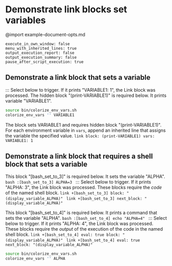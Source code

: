 # Demonstrate link blocks set variables
@import example-document-opts.md
```opts :(document_opts)
execute_in_own_window: false
menu_with_inherited_lines: true
output_execution_report: false
output_execution_summary: false
pause_after_script_execution: true
```

## Demonstrate a link block that sets a variable
::: Select below to trigger. If it prints "VARIABLE1: 1", the Link block was processed.
The hidden block "(print-VARIABLE1)" is required below. It prints variable "VARIABLE1".
```bash :(print-VARIABLE1)
source bin/colorize_env_vars.sh
colorize_env_vars '' VARIABLE1
```
The block sets VARIABLE1 and requires hidden block "(print-VARIABLE1)".
For each environment variable in `vars`, append an inherited line that assigns the variable the specified value.
    ```link
    block: (print-VARIABLE1)
    vars:
      VARIABLE1: 1
    ```

## Demonstrate a link block that requires a shell block that sets a variable
This block "[bash_set_to_3]" is required below. It sets the variable "ALPHA".
    ```bash :[bash_set_to_3]
    ALPHA=3
    ```
::: Select below to trigger. If it prints "ALPHA: 3", the Link block was processed.
These blocks require the *code* of the named shell block.
    ```link +[bash_set_to_3]
    block: "(display_variable_ALPHA)"
    ```
    ```link +[bash_set_to_3]
    next_block: "(display_variable_ALPHA)"
    ```

This block "[bash_set_to_4]" is required below. It prints a command that sets the variable "ALPHA".
    ```bash :[bash_set_to_4]
    echo "ALPHA=4"
    ```
::: Select below to trigger. If it prints "ALPHA: 4", the Link block was processed.
These blocks require the *output* of the execution of the code in the named shell block.
    ```link +[bash_set_to_4]
    eval: true
    block: "(display_variable_ALPHA)"
    ```
    ```link +[bash_set_to_4]
    eval: true
    next_block: "(display_variable_ALPHA)"
    ```
```bash :(display_variable_ALPHA)
source bin/colorize_env_vars.sh
colorize_env_vars '' ALPHA
```
